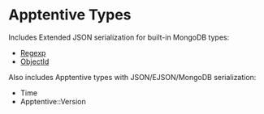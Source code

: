 # Apptentive Types

Includes Extended JSON serialization for built-in MongoDB types:
  * [Regexp](http://docs.mongodb.org/manual/reference/mongodb-extended-json/#regular-expression)
  * [ObjectId](http://docs.mongodb.org/manual/reference/mongodb-extended-json/#oid)

Also includes Apptentive types with JSON/EJSON/MongoDB serialization:
  * Time
  * Apptentive::Version
